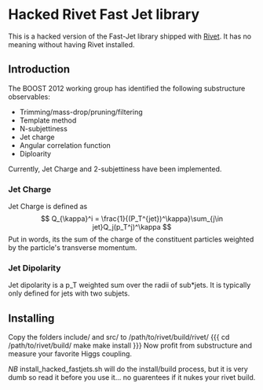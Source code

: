 Hacked Rivet Fast Jet library 
=====================

This is a hacked version of the Fast-Jet library shipped with
[Rivet](rivet.hepforge.org). It has no meaning without having Rivet installed.

## Introduction

The BOOST 2012 working group has identified the following substructure
observables:
* Trimming/mass-drop/pruning/filtering
* Template method
* N-subjettiness
* Jet charge
* Angular correlation function
* Diploarity

Currently, Jet Charge and 2-subjettiness have been implemented. 

### Jet Charge
Jet Charge is defined as
$$
Q_{\kappa}^i = \frac{1}{(P_T^{jet})^\kappa}\sum_{j\in jet}Q_j(p_T^j)^\kappa
$$
Put in words, its the sum of the charge of the constituent particles
weighted by the particle's transverse momentum. 
### Jet Dipolarity
Jet dipolarity is a p_T weighted sum over the radii of sub*jets. It is
typically only defined for jets with two subjets. 

## Installing
Copy the folders include/ and src/ to 
/path/to/rivet/build/rivet/
{{{
cd /path/to/rivet/build/
make 
make install
}}}
Now profit from substructure and measure your favorite Higgs coupling.

_NB_ install_hacked_fastjets.sh will do the install/build process, but it is
very dumb so read it before you use it... no guarentees if it nukes your rivet
build.